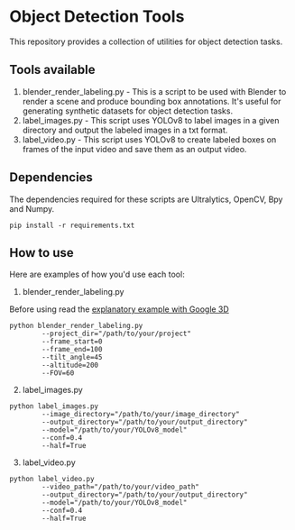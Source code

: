 # Object Detection Tools
This repository provides a collection of utilities for object detection tasks.

## Tools available

1. blender_render_labeling.py - This is a script to be used with Blender to render a scene and produce bounding box annotations. It's useful for generating synthetic datasets for object detection tasks.
2. label_images.py - This script uses YOLOv8 to label images in a given directory and output the labeled images in a txt format.
3. label_video.py - This script uses YOLOv8 to create labeled boxes on frames of the input video and save them as an output video.

## Dependencies
The dependencies required for these scripts are Ultralytics, OpenCV, Bpy and Numpy.
```shell
pip install -r requirements.txt
```

## How to use
Here are examples of how you'd use each tool:

1. blender_render_labeling.py

Before using read the [explanatory example with Google 3D](https://drive.google.com/file/d/17INOsLq8YfU0K9wwGxGZX5kY5g3soNS6/view?usp=sharing)
```shell
python blender_render_labeling.py 
        --project_dir="/path/to/your/project" 
        --frame_start=0 
        --frame_end=100 
        --tilt_angle=45 
        --altitude=200 
        --FOV=60
```

2. label_images.py
```shell
python label_images.py 
        --image_directory="/path/to/your/image_directory"
        --output_directory="/path/to/your/output_directory" 
        --model="/path/to/your/YOLOv8_model" 
        --conf=0.4
        --half=True
```

3. label_video.py
```shell
python label_video.py 
        --video_path="/path/to/your/video_path"
        --output_directory="/path/to/your/output_directory" 
        --model="/path/to/your/YOLOv8_model" 
        --conf=0.4
        --half=True
```
